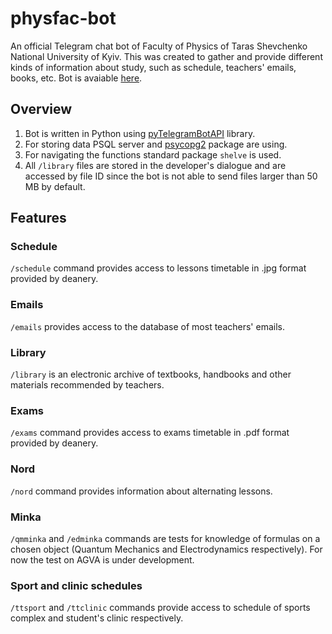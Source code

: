 # physfac-bot

An official Telegram chat bot of Faculty of Physics of Taras Shevchenko National
University of Kyiv. This was created to gather and provide different kinds of
information about study, such as schedule, teachers' emails, books, etc.
Bot is avaiable [here](http://t.me/physfac_bot).

## Overview

1. Bot is written in Python using [pyTelegramBotAPI](https://github.com/eternnoir/pyTelegramBotAPI) library.
2. For storing data PSQL server and [psycopg2](http://initd.org/psycopg/) package are using.
3. For navigating the functions standard package `shelve` is used.
4. All `/library` files are stored in the developer's dialogue and are accessed by file ID
since the bot is not able to send files larger than 50 MB by default.

## Features

### Schedule
`/schedule` command provides access to lessons timetable in .jpg format provided by deanery.


### Emails
`/emails` provides access to the database of most teachers' emails.

### Library
`/library` is an electronic archive of textbooks, handbooks and other materials recommended
by teachers.

### Exams
`/exams` command provides access to exams timetable in .pdf format provided by deanery.

### Nord
`/nord` command provides information about alternating lessons.

### Minka
`/qmminka` and `/edminka` commands are tests for knowledge of formulas on a chosen
object (Quantum Mechanics and Electrodynamics respectively). For now the test on
AGVA is under development.

### Sport and clinic schedules
`/ttsport` and `/ttclinic` commands provide access to schedule of sports complex and
student's clinic respectively.

